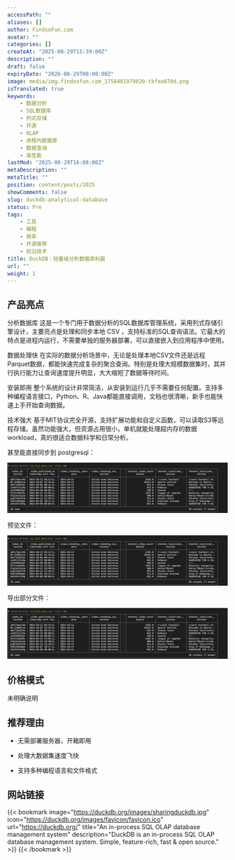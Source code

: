```yaml
---
accessPath: ""
aliases: []
author: FindsoFun.com
avatar: ""
categories: []
createAt: "2025-08-29T15:39:00Z"
description: ""
draft: false
expiryDate: "2026-08-29T00:00:00Z"
image: media/img.findsofun.com_1756481979820-tkfea070d.png
isTranslated: true
keywords:
    - 数据分析
    - SQL数据库
    - 列式存储
    - 开源
    - OLAP
    - 进程内数据库
    - 数据查询
    - 高性能
lastMod: "2025-08-29T16:08:00Z"
metaDescription: ""
metaTitle: ""
position: content/posts/2025
showComments: false
slug: duckdb-analytical-database
status: Pre
tags:
    - 工具
    - 编程
    - 效率
    - 开源推荐
    - 前沿技术
title: DuckDB：轻量级分析数据库利器
url: ""
weight: 1
---
```

## 产品亮点
分析数据库
这是一个专门用于数据分析的SQL数据库管理系统，采用列式存储引擎设计，主要亮点是处理和同步本地 CSV ，支持标准的SQL查询语法。它最大的特点是进程内运行，不需要单独的服务器部署，可以直接嵌入到应用程序中使用。

数据处理快
在实际的数据分析场景中，无论是处理本地CSV文件还是远程Parquet数据，都能快速完成复杂的聚合查询。特别是处理大规模数据集时，其并行执行能力让查询速度提升明显，大大缩短了数据等待时间。

安装即用
整个系统的设计非常简洁，从安装到运行几乎不需要任何配置。支持多种编程语言接口，Python、R、Java都能直接调用，文档也很清晰，新手也能快速上手开始查询数据。

技术强大
基于MIT协议完全开源，支持扩展功能和自定义函数，可以读取S3等远程存储。虽然功能强大，但资源占用很小，单机就能处理超内存的数据 workload，真的很适合数据科学和日常分析。



<!--more-->甚至能直接同步到 postgresql：

![](media/prod-files-secure.s3.us-west-2.amazonaws.com_image.png)

预览文件：

![](media/prod-files-secure.s3.us-west-2.amazonaws.com_image.png)



导出部分文件：

![](media/prod-files-secure.s3.us-west-2.amazonaws.com_image.png)

## 价格模式
未明确说明

## 推荐理由
- 无需部署服务器，开箱即用

- 处理大数据集速度飞快

- 支持多种编程语言和文件格式

## 网站链接
{{< bookmark image="https://duckdb.org/images/sharingduckdb.jpg" icon="https://duckdb.org/images/favicon/favicon.ico" url="https://duckdb.org/" title="An in-process SQL OLAP database management system" description="DuckDB is an in-process SQL OLAP database management system. Simple, feature-rich, fast & open source." >}}
{{< /bookmark >}}

